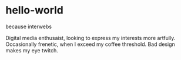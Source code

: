 # hello-world
because interwebs

Digital media enthusaist, looking to express my interests more artfully. 
Occasionally frenetic, when I exceed my coffee threshold. 
Bad design makes my eye twitch.
